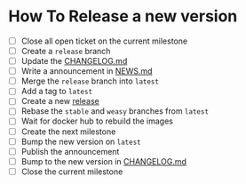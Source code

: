 # How To Release a new version

* [ ] Close all open ticket on the current milestone
* [ ] Create a `release` branch
* [ ] Update the [CHANGELOG.md]()
* [ ] Write a announcement in [NEWS.md]()
* [ ] Merge the `release` branch into `latest`
* [ ] Add a tag to `latest`
* [ ] Create a new [release]
* [ ] Rebase the `stable` and `weasy` branches from `latest`
* [ ] Wait for docker hub to rebuild the images
* [ ] Create the next milestone
* [ ] Bump the new version on `latest`
* [ ] Publish the announcement
* [ ] Bump to the new version in [CHANGELOG.md]()
* [ ] Close the current milestone

[release]: https://github.com/dalibo/pandocker/releases

